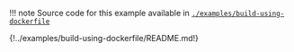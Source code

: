 !!! note
    Source code for this example available in [`./examples/build-using-dockerfile`](https://github.com/moby/buildkit/tree/master/examples/build-using-dockerfile)

<!-- DO NOT EDIT THIS PAGE but ./examples/build-using-dockerfile/README.md and changes will be propagated here -->
{!../examples/build-using-dockerfile/README.md!}
